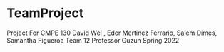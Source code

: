 # TeamProject
Project For CMPE 130
David Wei , Eder Mertinez Ferrario, Salem Dimes, Samantha Figueroa
Team 12 Professor Guzun Spring 2022
